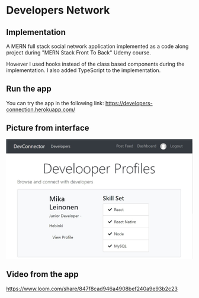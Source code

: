 # Developers Network
## Implementation

A MERN full stack social network application implemented as a code along project during "MERN Stack Front To Back" Udemy course.

However I used hooks instead of the class based components during the implementation. I also added TypeScript to the implementation.

## Run the app

You can try the app in the following link: https://developers-connection.herokuapp.com/

## Picture from interface

<img src="https://github.com/mtleinon/training/blob/master/images/devConnector.jpg" width="600" align="middle">

## Video from the app

https://www.loom.com/share/847f8cad946a4908bef240a9e93b2c23
